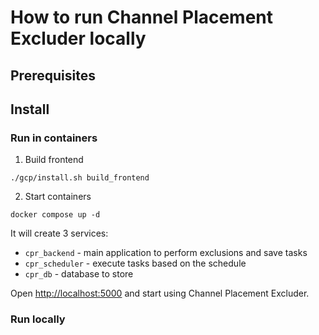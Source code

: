 # How to run Channel Placement Excluder locally

## Prerequisites

## Install

### Run in containers

1. Build frontend

```
./gcp/install.sh build_frontend
```

2. Start containers

```
docker compose up -d
```

It will create 3 services:

* `cpr_backend` - main application to perform exclusions and save tasks
* `cpr_scheduler` - execute tasks based on the schedule
* `cpr_db` - database to store

Open [http://localhost:5000](http://localhost:5000) and start using Channel Placement Excluder.

### Run locally

